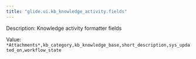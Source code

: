 ```yaml
---
title: "glide.ui.kb_knowledge_activity.fields"
---
```


Description: Knowledge activity formatter fields

Value: `*Attachments*,kb_category,kb_knowledge_base,short_description,sys_updated_on,workflow_state`